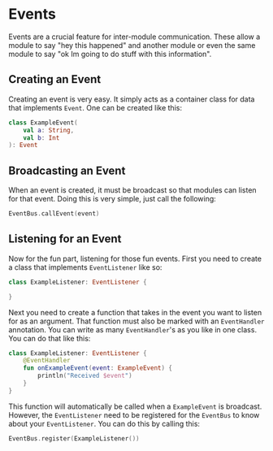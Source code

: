 # Events
Events are a crucial feature for inter-module communication.  These allow a module to say "hey this happened" and another module or even the same module to say "ok Im going to do stuff with this information".

## Creating an Event
Creating an event is very easy.  It simply acts as a container class for data that implements `Event`.  One can be created like this:

```kotlin
class ExampleEvent(
    val a: String,
    val b: Int
): Event
```

## Broadcasting an Event
When an event is created, it must be broadcast so that modules can listen for that event.  Doing this is very simple, just call the following:

```kotlin
EventBus.callEvent(event)
```

## Listening for an Event
Now for the fun part, listening for those fun events.  First you need to create a class that implements `EventListener` like so:

```kotlin
class ExampleListener: EventListener {

}
```

Next you need to create a function that takes in the event you want to listen for as an argument.  That function must also be marked with an `EventHandler` annotation.  You can write as many `EventHandler`'s as you like in one class.  You can do that like this:

```kotlin
class ExampleListener: EventListener {
    @EventHandler
    fun onExampleEvent(event: ExampleEvent) {
        println("Received $event")
    }
}
```

This function will automatically be called when a `ExampleEvent` is broadcast.  However, the `EventListener` need to be registered for the `EventBus` to know about your `EventListener`.  You can do this by calling this:

```kotlin
EventBus.register(ExampleListener())
```